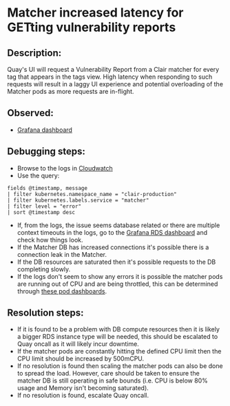 # Matcher increased latency for GETting vulnerability reports

## Description:
Quay's UI will request a Vulnerability Report from a Clair matcher for every tag that appears in the tags view. High latency when responding to such requests will result in a laggy UI experience and potential overloading of the Matcher pods as more requests are in-flight.

## Observed:
- [Grafana dashboard](https://grafana.app-sre.devshift.net/d/I1JBFlRnz/clair-v4?orgId=1&var-rate=1m&var-dbquantile=0.95&var-apiquantile=0.20&var-datasource=clairp01ue1-prometheus&viewPanel=7)

## Debugging steps:
- Browse to the logs in [Cloudwatch](logs.md)
- Use the query:
```
fields @timestamp, message
| filter kubernetes.namespace_name = "clair-production"
| filter kubernetes.labels.service = "matcher"
| filter level = "error"
| sort @timestamp desc
```
- If, from the logs, the issue seems database related or there are multiple context timeouts in the logs, go to the [Grafana RDS dashboard](db_dashboards.md) and check how things look.
- If the Matcher DB has increased connections it's possible there is a connection leak in the Matcher.
- If the DB resources are saturated then it's possible requests to the DB completing slowly.
- If the logs don't seem to show any errors it is possible the matcher pods are running out of CPU and are being throttled, this can be determined through [these pod dashboards](pod_dashboards.md).
## Resolution steps:
- If it is found to be a problem with DB compute resources then it is likely a bigger RDS instance type will be needed, this should be escalated to Quay oncall as it will likely incur downtime.
- If the matcher pods are constantly hitting the defined CPU limit then the CPU limit should be increased by 500mCPU.
- If no resolution is found then scaling the matcher pods can also be done to spread the load. However, care should be taken to ensure the matcher DB is still operating in safe bounds (i.e. CPU is below 80% usage and Memory isn't becoming saturated).
- If no resolution is found, escalate Quay oncall.
